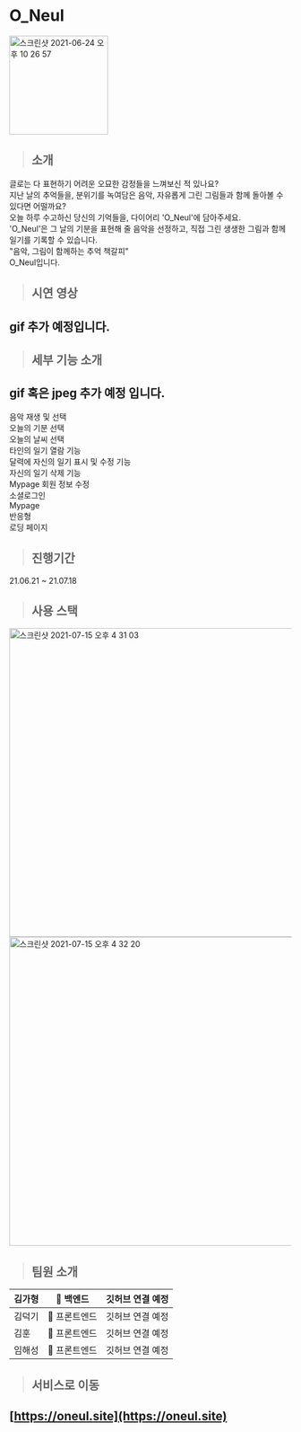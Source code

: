 


# O_Neul  
  
  <img width="176" alt="스크린샷 2021-06-24 오후 10 26 57" src="https://user-images.githubusercontent.com/79782594/123276403-1a40a700-d540-11eb-9a38-ece3eded863b.png">
  
  > ## 소개
글로는 다 표현하기 어려운 오묘한 감정들을 느껴보신 적 있나요?  
지난 날의 추억들을, 분위기를 녹여담은 음악, 자유롭게 그린 그림들과 함께 돌아볼 수 있다면 어떨까요?  
오늘 하루 수고하신 당신의 기억들을, 다이어리 'O_Neul'에 담아주세요.  
'O_Neul'은 그 날의 기분을 표현해 줄 음악을 선정하고, 직접 그린 생생한 그림과 함께 일기를 기록할 수 있습니다.  
"음악, 그림이 함께하는 추억 책갈피"  
O_Neul입니다.  
  

  > ## 시연 영상

   ## gif 추가 예정입니다.
   
  > ## 세부 기능 소개
   ## gif 혹은 jpeg 추가 예정 입니다.
   음악 재생 및 선택  
   오늘의 기분 선택  
   오늘의 날씨 선택  
   타인의 일기 열람 기능  
   달력에 자신의 일기 표시 및 수정 기능  
   자신의 일기 삭제 기능  
   Mypage 회원 정보 수정  
   소셜로그인  
   Mypage  
   반응형  
   로딩 페이지  
   
   > ## 진행기간
  21.06.21 ~ 21.07.18

  > ## 사용 스택
<img width="550" alt="스크린샷 2021-07-15 오후 4 31 03" src="https://user-images.githubusercontent.com/79782594/125747633-1755118e-9ad2-4df7-bacb-fded35571c02.png">
<img width="550" alt="스크린샷 2021-07-15 오후 4 32 20" src="https://user-images.githubusercontent.com/79782594/125747758-32d17c8b-5061-4a58-ac11-ac0c66091387.png">
  
  > ## 팀원 소개  
|김가형| 🏁 백엔드|깃허브 연결 예정|
|------|---|-----|
|김덕기| :triangular_flag_on_post: 프론트엔드|깃허브 연결 예정|
|김훈| :triangular_flag_on_post: 프론트엔드|깃허브 연결 예정|
|임해성| :triangular_flag_on_post: 프론트엔드|깃허브 연결 예정|

  > ## 서비스로 이동
  ## [https://oneul.site](https://oneul.site)
  
